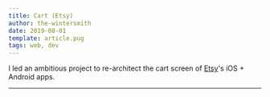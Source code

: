 ```yaml
---
title: Cart (Etsy)
author: the-wintersmith
date: 2019-08-01
template: article.pug
tags: web, dev
---
```


I led an ambitious project to re-architect the cart screen of [Etsy](https://www.etsy.com/)'s iOS + Android apps. 

---
